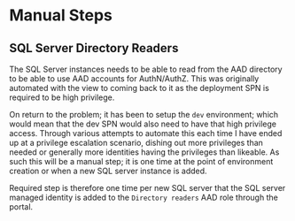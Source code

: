 # Manual Steps

## SQL Server Directory Readers

The SQL Server instances needs to be able to read from the AAD directory to be able to use AAD accounts for AuthN/AuthZ. This was originally automated with the view to coming back to it as the deployment SPN is required to be high privilege.

On return to the problem; it has been to setup the `dev` environment; which would mean that the dev SPN would also need to have that high privilege access. Through various attempts to automate this each time I have ended up at a privilege escalation scenario, dishing out more privileges than needed or generally more identities having the privileges than likeable. As such this will be a manual step; it is one time at the point of environment creation or when a new SQL server instance is added.

Required step is therefore one time per new SQL server that the SQL server managed identity is added to the `Directory readers` AAD role through the portal.
